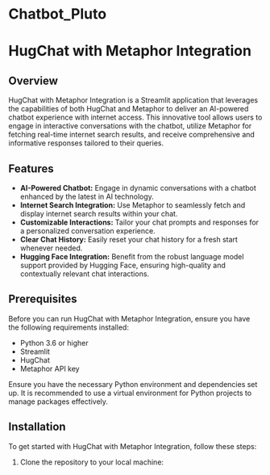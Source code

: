 # Chatbot_Pluto
# HugChat with Metaphor Integration

## Overview

HugChat with Metaphor Integration is a Streamlit application that leverages the capabilities of both HugChat and Metaphor to deliver an AI-powered chatbot experience with internet access. This innovative tool allows users to engage in interactive conversations with the chatbot, utilize Metaphor for fetching real-time internet search results, and receive comprehensive and informative responses tailored to their queries.

## Features

- **AI-Powered Chatbot:** Engage in dynamic conversations with a chatbot enhanced by the latest in AI technology.
- **Internet Search Integration:** Use Metaphor to seamlessly fetch and display internet search results within your chat.
- **Customizable Interactions:** Tailor your chat prompts and responses for a personalized conversation experience.
- **Clear Chat History:** Easily reset your chat history for a fresh start whenever needed.
- **Hugging Face Integration:** Benefit from the robust language model support provided by Hugging Face, ensuring high-quality and contextually relevant chat interactions.

## Prerequisites

Before you can run HugChat with Metaphor Integration, ensure you have the following requirements installed:

- Python 3.6 or higher
- Streamlit
- HugChat
- Metaphor API key

Ensure you have the necessary Python environment and dependencies set up. It is recommended to use a virtual environment for Python projects to manage packages effectively.

## Installation

To get started with HugChat with Metaphor Integration, follow these steps:

1. Clone the repository to your local machine:

